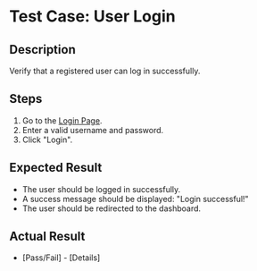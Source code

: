 # Test Case: User Login

## Description

Verify that a registered user can log in successfully.

## Steps

1. Go to the [Login Page](login.html).
2. Enter a valid username and password.
3. Click "Login".

## Expected Result

- The user should be logged in successfully.
- A success message should be displayed: "Login successful!"
- The user should be redirected to the dashboard.

## Actual Result

- [Pass/Fail] - [Details]
